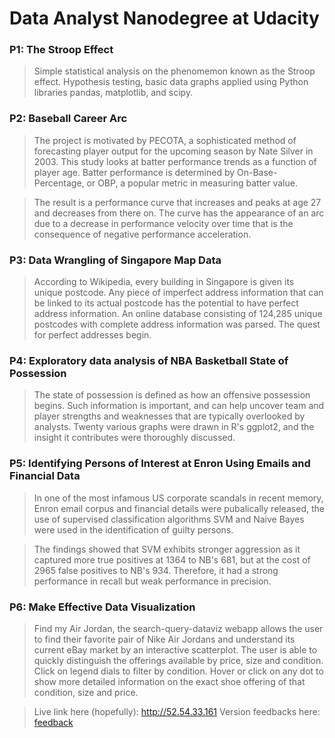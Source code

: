 # Data Analyst Nanodegree at Udacity
  
  
### P1: The Stroop Effect

> Simple statistical analysis on the phenomemon known as the Stroop effect. Hypothesis testing, basic data graphs applied using Python libraries pandas, matplotlib, and scipy.
  
  
### P2: Baseball Career Arc

> The project is motivated by PECOTA, a sophisticated method of forecasting player output for the upcoming season by Nate Silver in 2003. This study looks at batter performance trends as a function of player age. Batter performance is determined by On-Base-Percentage, or OBP, a popular metric in measuring batter value.

> The result is a performance curve that increases and peaks at age 27 and decreases from there on. The curve has the appearance of an arc due to a decrease in performance velocity over time that is the consequence of negative performance acceleration.
  
  
### P3: Data Wrangling of Singapore Map Data

> According to Wikipedia, every building in Singapore is given its unique postcode. Any piece of imperfect address information that can be linked to its actual postcode has the potential to have perfect address information. An online database consisting of 124,285 unique postcodes with complete address information was parsed. The quest for perfect addresses begin.
  
  
### P4: Exploratory data analysis of NBA Basketball State of Possession

> The state of possession is defined as how an offensive possession begins. Such information is important, and can help uncover team and player strengths and weaknesses that are typically overlooked by analysts. Twenty various graphs were drawn in R's ggplot2, and the insight it contributes were thoroughly discussed.
  
  
### P5: Identifying Persons of Interest at Enron Using Emails and Financial Data

> In one of the most infamous US corporate scandals in recent memory, Enron email corpus and financial details were pubalically released, the use of supervised classification algorithms SVM and Naive Bayes were used in the identification of guilty persons.

> The findings showed that SVM exhibits stronger aggression as it captured more true positives at 1364 to NB's 681, but at the cost of 2965 false positives to NB's 934. Therefore, it had a strong performance in recall but weak performance in precision.
  
  
### P6: Make Effective Data Visualization

> Find my Air Jordan, the search-query-dataviz webapp allows the user to find their favorite pair of Nike Air Jordans and understand its current eBay market by an interactive scatterplot. The user is able to quickly distinguish the offerings available by price, size and condition. Click on legend dials to filter by condition. Hover or click on any dot to show more detailed information on the exact shoe offering of that condition, size and price.  
  
> Live link here (hopefully): http://52.54.33.161 
> Version feedbacks here: [feedback](P6/feedback.md)
